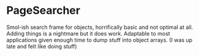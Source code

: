 # PageSearcher
Smol-ish search frame for objects, horrifically basic and not optimal at all. Adding things is a nightmare but it does work. Adaptable to most applications given enough time to dump stuff into object arrays. (I was up late and felt like doing stuff)
